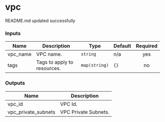 # vpc

<!-- BEGINNING OF PRE-COMMIT-TERRAFORM DOCS HOOK -->
README.md updated successfully
<!-- END OF PRE-COMMIT-TERRAFORM DOCS HOOK -->

<!-- BEGIN_TF_DOCS -->
### Inputs

| Name | Description | Type | Default | Required |
|------|-------------|------|---------|:--------:|
| vpc_name | VPC name. | `string` | n/a | yes |
| tags | Tags to apply to resources. | `map(string)` | `{}` | no |

### Outputs

| Name | Description |
|------|-------------|
| vpc_id | VPC Id. |
| vpc_private_subnets | VPC Private Subnets. |
<!-- END_TF_DOCS -->
